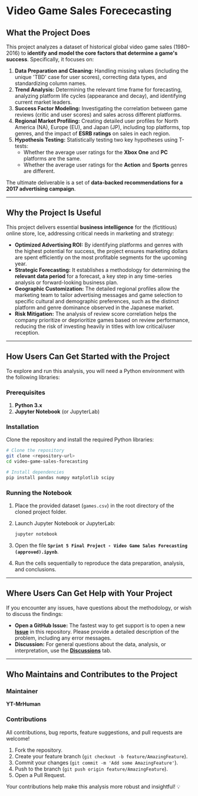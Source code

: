 # Video Game Sales Forececasting

## What the Project Does

This project analyzes a dataset of historical global video game sales (1980–2016) to **identify and model the core factors that determine a game's success**. Specifically, it focuses on:

1.  **Data Preparation and Cleaning:** Handling missing values (including the unique 'TBD' case for user scores), correcting data types, and standardizing column names.
2.  **Trend Analysis:** Determining the relevant time frame for forecasting, analyzing platform life cycles (appearance and decay), and identifying current market leaders.
3.  **Success Factor Modeling:** Investigating the correlation between game reviews (critic and user scores) and sales across different platforms.
4.  **Regional Market Profiling:** Creating detailed user profiles for North America (NA), Europe (EU), and Japan (JP), including top platforms, top genres, and the impact of **ESRB ratings** on sales in each region.
5.  **Hypothesis Testing:** Statistically testing two key hypotheses using T-tests:
      * Whether the average user ratings for the **Xbox One** and **PC** platforms are the same.
      * Whether the average user ratings for the **Action** and **Sports** genres are different.

The ultimate deliverable is a set of **data-backed recommendations for a 2017 advertising campaign**.

-----

## Why the Project Is Useful

This project delivers essential **business intelligence** for the (fictitious) online store, Ice, addressing critical needs in marketing and strategy:

  * **Optimized Advertising ROI:** By identifying platforms and genres with the highest potential for success, the project ensures marketing dollars are spent efficiently on the most profitable segments for the upcoming year.
  * **Strategic Forecasting:** It establishes a methodology for determining the **relevant data period** for a forecast, a key step in any time-series analysis or forward-looking business plan.
  * **Geographic Customization:** The detailed regional profiles allow the marketing team to tailor advertising messages and game selection to specific cultural and demographic preferences, such as the distinct platform and genre dominance observed in the Japanese market.
  * **Risk Mitigation:** The analysis of review score correlation helps the company prioritize or deprioritize games based on review performance, reducing the risk of investing heavily in titles with low critical/user reception.

-----

## How Users Can Get Started with the Project

To explore and run this analysis, you will need a Python environment with the following libraries:

### Prerequisites

1.  **Python 3.x**
2.  **Jupyter Notebook** (or JupyterLab)

### Installation

Clone the repository and install the required Python libraries:

```bash
# Clone the repository
git clone <repository-url>
cd video-game-sales-forecasting

# Install dependencies
pip install pandas numpy matplotlib scipy
```

### Running the Notebook

1.  Place the provided dataset (`games.csv`) in the root directory of the cloned project folder.

2.  Launch Jupyter Notebook or JupyterLab:

    ```bash
    jupyter notebook
    ```

3.  Open the file **`Sprint 5 Final Project - Video Game Sales Forecasting (approved).ipynb`**.

4.  Run the cells sequentially to reproduce the data preparation, analysis, and conclusions.

-----

## Where Users Can Get Help with Your Project

If you encounter any issues, have questions about the methodology, or wish to discuss the findings:

  * **Open a GitHub Issue:** The fastest way to get support is to open a new **[Issue](https://www.google.com/search?q=%3Crepository-url%3E/issues)** in this repository. Please provide a detailed description of the problem, including any error messages.
  * **Discussion:** For general questions about the data, analysis, or interpretation, use the **[Discussions](https://www.google.com/search?q=%3Crepository-url%3E/discussions)** tab.

-----

## Who Maintains and Contributes to the Project

### Maintainer

**YT-MrHuman** 

### Contributions

All contributions, bug reports, feature suggestions, and pull requests are welcome\!

1.  Fork the repository.
2.  Create your feature branch (`git checkout -b feature/AmazingFeature`).
3.  Commit your changes (`git commit -m 'Add some AmazingFeature'`).
4.  Push to the branch (`git push origin feature/AmazingFeature`).
5.  Open a Pull Request.

Your contributions help make this analysis more robust and insightful\! 💡
